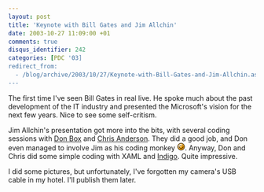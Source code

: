 ```yaml
---
layout: post
title: 'Keynote with Bill Gates and Jim Allchin'
date: 2003-10-27 11:09:00 +01
comments: true
disqus_identifier: 242
categories: [PDC '03]
redirect_from:
  - /blog/archive/2003/10/27/Keynote-with-Bill-Gates-and-Jim-Allchin.aspx
---
```


The first time I've seen Bill Gates in real live. He spoke much about the past development of the IT industry and presented the Microsoft's vision for the next few years. Nice to see some self-critism.

Jim Allchin's presentation got more into the bits, with several coding sessions with [Don Box](http://www.gotdotnet.com/team/dbox/) and [Chris Anderson](http://www.simplegeek.com/). They did a good job, and Don even managed to involve Jim as his coding monkey ![Wink](/files/archive/smiley_wink.gif). Anyway, Don and Chris did some simple coding with XAML and [Indigo](http://www.gotdotnet.com/team/dbox/default.aspx?key=2003-10-27T06:59:40Z). Quite impressive.

I did some pictures, but unfortunately, I've forgotten my camera's USB cable in my hotel. I'll publish them later.

